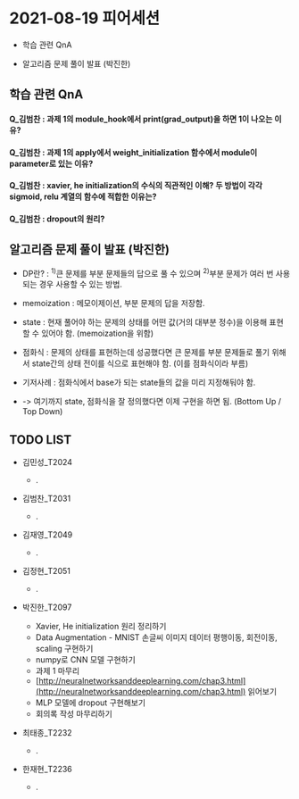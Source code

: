 # 2021-08-19 피어세션

- 학습 관련 QnA

- 알고리즘 문제 풀이 발표 (박진한)

## 학습 관련 QnA

#### Q_김범찬 : 과제 1의 module_hook에서 print(grad_output)을 하면 1이 나오는 이유?

#### Q_김범찬 : 과제 1의 apply에서 weight_initialization 함수에서 module이 parameter로 있는 이유?

#### Q_김범찬 : xavier, he initialization의 수식의 직관적인 이해? 두 방법이 각각 sigmoid, relu 계열의 함수에 적합한 이유는?

#### Q_김범찬 : dropout의 원리?

## 알고리즘 문제 풀이 발표 (박진한)

- DP란? : <sup>1)</sup>큰 문제를 부분 문제들의 답으로 풀 수 있으며 <sup>2)</sup>부분 문제가 여러 번 사용되는 경우 사용할 수 있는 방법.

- memoization : 메모이제이션, 부분 문제의 답을 저장함.

- state : 현재 풀어야 하는 문제의 상태를 어떤 값(거의 대부분 정수)을 이용해 표현할 수 있어야 함. (memoization을 위함)

- 점화식 : 문제의 상태를 표현하는데 성공했다면 큰 문제를 부분 문제들로 풀기 위해서 state간의 상태 전이를 식으로 표현해야 함. (이를 점화식이라 부름)

- 기저사례 : 점화식에서 base가 되는 state들의 값을 미리 지정해둬야 함.

- -> 여기까지 state, 점화식을 잘 정의했다면 이제 구현을 하면 됨. (Bottom Up / Top Down)

## TODO LIST

* 김민성_T2024
  * .

* 김범찬_T2031
  * .

* 김재영_T2049
  * .

* 김정현_T2051
  * .

* 박진한_T2097
  * Xavier, He initialization 원리 정리하기
  * Data Augmentation - MNIST 손글씨 이미지 데이터 평행이동, 회전이동, scaling 구현하기
  * numpy로 CNN 모델 구현하기
  * 과제 1 마무리
  * [http://neuralnetworksanddeeplearning.com/chap3.html](http://neuralnetworksanddeeplearning.com/chap3.html) 읽어보기
  * MLP 모델에 dropout 구현해보기
  * 회의록 작성 마무리하기

* 최태종_T2232
  * .

* 한재현_T2236
  * .
